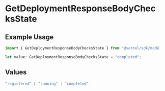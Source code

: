 # GetDeploymentResponseBodyChecksState

## Example Usage

```typescript
import { GetDeploymentResponseBodyChecksState } from "@vercel/sdk/models/operations/getdeployment.js";

let value: GetDeploymentResponseBodyChecksState = "completed";
```

## Values

```typescript
"registered" | "running" | "completed"
```